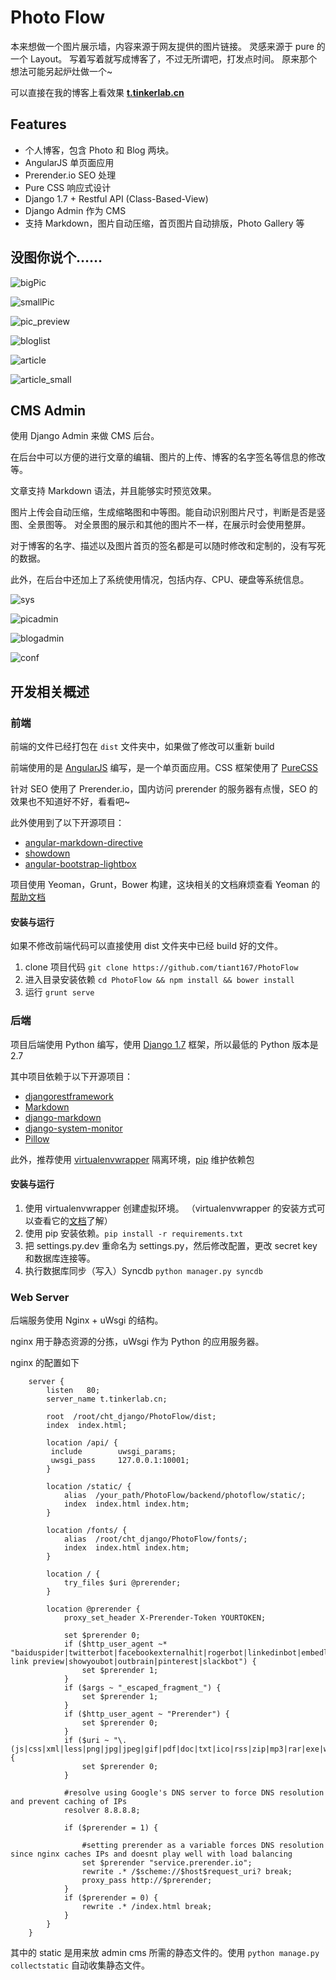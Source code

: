 # Photo Flow
本来想做一个图片展示墙，内容来源于网友提供的图片链接。
灵感来源于 pure 的一个 Layout。
写着写着就写成博客了，不过无所谓吧，打发点时间。
原来那个想法可能另起炉灶做一个~

可以直接在我的博客上看效果 **[t.tinkerlab.cn](http://t.tinkerlab.cn "t")**
## Features
- 个人博客，包含 Photo 和 Blog 两块。
- AngularJS 单页面应用
- Prerender.io SEO 处理
- Pure CSS 响应式设计
- Django 1.7 + Restful API (Class-Based-View)
- Django Admin 作为 CMS
- 支持 Markdown，图片自动压缩，首页图片自动排版，Photo Gallery 等

## 没图你说个……
![bigPic](https://raw.githubusercontent.com/tiant167/PhotoFlow/master/readme_pic/big.png 'bigPic')

![smallPic](https://raw.githubusercontent.com/tiant167/PhotoFlow/master/readme_pic/small.png 'smallPic')

![pic_preview](https://raw.githubusercontent.com/tiant167/PhotoFlow/master/readme_pic/pic_preview.png 'pic_preview')

![bloglist](https://raw.githubusercontent.com/tiant167/PhotoFlow/master/readme_pic/bloglist.png 'bloglist')

![article](https://raw.githubusercontent.com/tiant167/PhotoFlow/master/readme_pic/article.png 'article')

![article_small](https://raw.githubusercontent.com/tiant167/PhotoFlow/master/readme_pic/article_small.png 'article_small')

## CMS Admin
使用 Django Admin 来做 CMS 后台。

在后台中可以方便的进行文章的编辑、图片的上传、博客的名字签名等信息的修改等。

文章支持 Markdown 语法，并且能够实时预览效果。

图片上传会自动压缩，生成缩略图和中等图。能自动识别图片尺寸，判断是否是竖图、全景图等。
对全景图的展示和其他的图片不一样，在展示时会使用整屏。

对于博客的名字、描述以及图片首页的签名都是可以随时修改和定制的，没有写死的数据。

此外，在后台中还加上了系统使用情况，包括内存、CPU、硬盘等系统信息。

![sys](https://raw.githubusercontent.com/tiant167/PhotoFlow/master/readme_pic/sys.png 'sys')

![picadmin](https://raw.githubusercontent.com/tiant167/PhotoFlow/master/readme_pic/pic_admin.png 'picadmin')

![blogadmin](https://raw.githubusercontent.com/tiant167/PhotoFlow/master/readme_pic/blog_admin.png 'blogadmin')

![conf](https://raw.githubusercontent.com/tiant167/PhotoFlow/master/readme_pic/conf_admin.png 'conf')


## 开发相关概述

### 前端
前端的文件已经打包在 `dist` 文件夹中，如果做了修改可以重新 build

前端使用的是 [AngularJS](https://angularjs.org/ "AngularJS") 编写，是一个单页面应用。CSS 框架使用了 [PureCSS](https://github.com/yahoo/pure/ "PureCss")

针对 SEO 使用了 Prerender.io，国内访问 prerender 的服务器有点慢，SEO 的效果也不知道好不好，看看吧~

此外使用到了以下开源项目：

- [angular-markdown-directive](https://github.com/btford/angular-markdown-directive "angular-markdown-directive")
- [showdown](https://github.com/showdownjs/showdown "showdown")
- [angular-bootstrap-lightbox](https://github.com/compact/angular-bootstrap-lightbox "angular-bootstrap-lightbox")

项目使用 Yeoman，Grunt，Bower 构建，这块相关的文档麻烦查看 Yeoman 的[帮助文档](http://yeoman.io/learning/index.html "Yeoman")

#### 安装与运行

如果不修改前端代码可以直接使用 dist 文件夹中已经 build 好的文件。

1. clone 项目代码 `git clone https://github.com/tiant167/PhotoFlow`
2. 进入目录安装依赖 `cd PhotoFlow && npm install && bower install`
3. 运行 `grunt serve`

### 后端

项目后端使用 Python 编写，使用 [Django 1.7](https://github.com/django/django "Django") 框架，所以最低的 Python 版本是 2.7

其中项目依赖于以下开源项目：

- [djangorestframework](https://github.com/tomchristie/django-rest-framework/ "https://github.com/tomchristie/django-rest-framework/")
- [Markdown](https://github.com/waylan/Python-Markdown "Markdown")
- [django-markdown](https://github.com/klen/django_markdown "django-markdown")
- [django-system-monitor](https://github.com/hakanzy/django-system-monitor "django-system-monitor")
- [Pillow](https://github.com/python-pillow/Pillow "Pillow")

此外，推荐使用 [virtualenvwrapper](https://github.com/bernardofire/virtualenvwrapper "virtualenvwrapper") 隔离环境，[pip](https://github.com/pypa/pip "pip") 维护依赖包

#### 安装与运行

1. 使用 virtualenvwrapper 创建虚拟环境。 （virtualenvwrapper 的安装方式可以查看它的[文档](https://virtualenvwrapper.readthedocs.org/en/latest/ "virtualenvwrapper")了解）
2. 使用 pip 安装依赖。`pip install -r requirements.txt`
2. 把 settings.py.dev 重命名为 settings.py，然后修改配置，更改 secret key 和数据库连接等。
3. 执行数据库同步（写入）Syncdb `python manager.py syncdb`

### Web Server

后端服务使用 Nginx + uWsgi 的结构。

nginx 用于静态资源的分拣，uWsgi 作为 Python 的应用服务器。

nginx 的配置如下

        server {
            listen   80;
            server_name t.tinkerlab.cn;

            root  /root/cht_django/PhotoFlow/dist;
            index  index.html;
            
            location /api/ {
             include        uwsgi_params;
             uwsgi_pass     127.0.0.1:10001;
            }

            location /static/ {
                alias  /your_path/PhotoFlow/backend/photoflow/static/;
                index  index.html index.htm;
            }

            location /fonts/ {
                alias  /root/cht_django/PhotoFlow/fonts/;
                index  index.html index.htm;
            }

            location / {
                try_files $uri @prerender;
            }

            location @prerender {
                proxy_set_header X-Prerender-Token YOURTOKEN;

                set $prerender 0;
                if ($http_user_agent ~* "baiduspider|twitterbot|facebookexternalhit|rogerbot|linkedinbot|embedly|quora link preview|showyoubot|outbrain|pinterest|slackbot") {
                    set $prerender 1;
                }
                if ($args ~ "_escaped_fragment_") {
                    set $prerender 1;
                }
                if ($http_user_agent ~ "Prerender") {
                    set $prerender 0;
                }
                if ($uri ~ "\.(js|css|xml|less|png|jpg|jpeg|gif|pdf|doc|txt|ico|rss|zip|mp3|rar|exe|wmv|doc|avi|ppt|mpg|mpeg|tif|wav|mov|psd|ai|xls|mp4|m4a|swf|dat|dmg|iso|flv|m4v|torrent)") {
                    set $prerender 0;
                }

                #resolve using Google's DNS server to force DNS resolution and prevent caching of IPs
                resolver 8.8.8.8;

                if ($prerender = 1) {

                    #setting prerender as a variable forces DNS resolution since nginx caches IPs and doesnt play well with load balancing
                    set $prerender "service.prerender.io";
                    rewrite .* /$scheme://$host$request_uri? break;
                    proxy_pass http://$prerender;
                }
                if ($prerender = 0) {
                    rewrite .* /index.html break;
                }
            }
        }

其中的 static 是用来放 admin cms 所需的静态文件的。使用 `python manage.py collectstatic` 自动收集静态文件。
